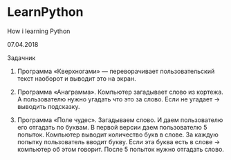 # LearnPython
How i learning Python

07.04.2018

Задачник

1. Программа «Кверхногами» — переворачивает пользовательский текст наоборот и выводит это на экран.

2. Программа «Анаграмма». Компьютер загадывает слово из кортежа. А пользователю нужно угадать что это за слово. Если не угадает → выводить подсказку.

3. Программа «Поле чудес». Загадываем слово. И даем пользователю его отгадать по буквам. В первой версии даем пользователю 5 попыток. Компьютер выводит количество букв в слове. За каждую попытку пользователь вводит букву. Если эта буква есть в слове → компьютер об этом говорит. После 5 попыток нужно отгадать слово.
